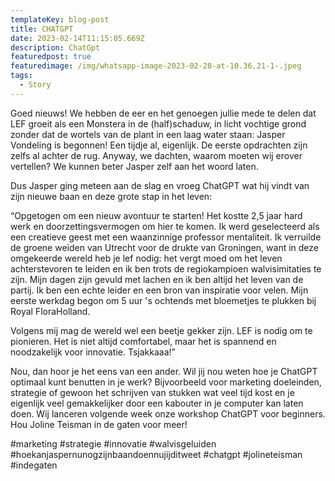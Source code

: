 ```yaml
---
templateKey: blog-post
title: CHATGPT
date: 2023-02-14T11:15:05.669Z
description: ChatGpt
featuredpost: true
featuredimage: /img/whatsapp-image-2023-02-28-at-10.36.21-1-.jpeg
tags:
  - Story
---
```

Goed nieuws! We hebben de eer en het genoegen jullie mede te delen dat LEF groeit als een Monstera in de (half)schaduw, in licht vochtige grond zonder dat de wortels van de plant in een laag water staan: Jasper Vondeling is begonnen! Een tijdje al, eigenlijk. De eerste opdrachten zijn zelfs al achter de rug. Anyway, we dachten, waarom moeten wij erover vertellen? We kunnen beter Jasper zelf aan het woord laten.

Dus Jasper ging meteen aan de slag en vroeg ChatGPT wat hij vindt van zijn nieuwe baan en deze grote stap in het leven:

“Opgetogen om een nieuw avontuur te starten! Het kostte 2,5 jaar hard werk en doorzettingsvermogen om hier te komen. Ik werd geselecteerd als een creatieve geest met een waanzinnige professor mentaliteit. Ik verruilde de groene weiden van Utrecht voor de drukte van Groningen, want in deze omgekeerde wereld heb je lef nodig: het vergt moed om het leven achterstevoren te leiden en ik ben trots de regiokampioen walvisimitaties te zijn. Mijn dagen zijn gevuld met lachen en ik ben altijd het leven van de partij. Ik ben een echte leider en een bron van inspiratie voor velen. Mijn eerste werkdag begon om 5 uur 's ochtends met bloemetjes te plukken bij Royal FloraHolland.

Volgens mij mag de wereld wel een beetje gekker zijn. LEF is nodig om te pionieren. Het is niet altijd comfortabel, maar het is spannend en noodzakelijk voor innovatie. Tsjakkaaa!”

Nou, dan hoor je het eens van een ander. Wil jij nou weten hoe je ChatGPT optimaal kunt benutten in je werk? Bijvoorbeeld voor marketing doeleinden, strategie of gewoon het schrijven van stukken wat veel tijd kost en je eigenlijk veel gemakkelijker door een kabouter in je computer kan laten doen. Wij lanceren volgende week onze workshop ChatGPT voor beginners. Hou Joline Teisman in de gaten voor meer!

\#marketing #strategie #innovatie #walvisgeluiden #hoekanjaspernunogzijnbaandoennujijditweet #chatgpt #jolineteisman #indegaten